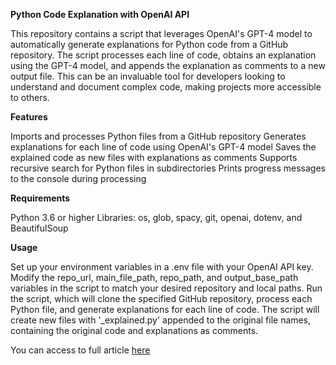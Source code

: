 **Python Code Explanation with OpenAI API**

This repository contains a script that leverages OpenAI's GPT-4 model to automatically generate explanations for Python code from a GitHub repository. The script processes each line of code, obtains an explanation using the GPT-4 model, and appends the explanation as comments to a new output file. This can be an invaluable tool for developers looking to understand and document complex code, making projects more accessible to others.

**Features**

Imports and processes Python files from a GitHub repository
Generates explanations for each line of code using OpenAI's GPT-4 model
Saves the explained code as new files with explanations as comments
Supports recursive search for Python files in subdirectories
Prints progress messages to the console during processing

**Requirements**

Python 3.6 or higher
Libraries: os, glob, spacy, git, openai, dotenv, and BeautifulSoup

**Usage**

Set up your environment variables in a .env file with your OpenAI API key.
Modify the repo_url, main_file_path, repo_path, and output_base_path variables in the script to match your desired repository and local paths.
Run the script, which will clone the specified GitHub repository, process each Python file, and generate explanations for each line of code.
The script will create new files with '_explained.py' appended to the original file names, containing the original code and explanations as comments.

You can access to full article [here](https://medium.com/@s.sadathosseini/generating-explanations-for-python-code-from-github-repositories-with-openai-api-1959b7f0cd07)
